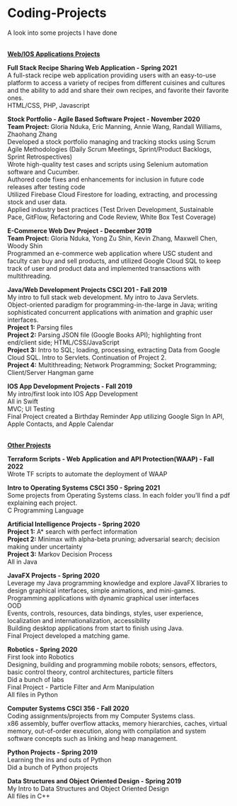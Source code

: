 # Coding-Projects
A look into some projects I have done

<br/><strong><u>********Web/IOS Applications Projects********</u></strong><br/>

<strong>Full Stack Recipe Sharing Web Application  - Spring 2021</strong>
<br/>
A full-stack recipe web application providing users with an easy-to-use platform to access a variety of recipes from different cuisines and cultures and the ability to add and share their own recipes, and favorite their favorite ones.
<br/>
HTML/CSS, PHP, Javascript<br/>

<strong>Stock Portfolio - Agile Based Software Project - November 2020</strong><br/>
<strong>Team Project:</strong> Gloria Nduka, Eric Manning, Annie Wang, Randall Williams, Zhaohang Zhang<br/>
Developed a stock portfolio managing and tracking stocks using Scrum Agile Methodologies (Daily Scrum Meetings, Sprint/Product Backlogs, Sprint Retrospectives)<br/>
Wrote high-quality test cases and scripts using Selenium automation software and Cucumber.<br/>
Authored code fixes and enhancements for inclusion in future code releases after testing code<br/> 
Utilized Firebase Cloud Firestore for loading, extracting, and processing stock and user data.<br/>
Applied industry best practices (Test Driven Development, Sustainable Pace, GitFlow, Refactoring and Code Review, White Box Test Coverage)<br/>

<strong>E-Commerce Web Dev Project - December 2019</strong><br/>
<strong>Team Project:</strong> Gloria Nduka, Yong Zu Shin, Kevin Zhang, Maxwell Chen, Woody Shin<br/>
Programmed an e-commerce web application where USC student and faculty can buy and sell products, and utilized Google Cloud SQL to keep track of user and product data and implemented transactions with multithreading.<br/>

<strong>Java/Web Development Projects CSCI 201 - Fall 2019</strong><br/>
My intro to full stack web development. My intro to Java Servlets.<br/>
Object-oriented paradigm for programming-in-the-large in Java; writing sophisticated concurrent applications with animation and graphic user interfaces.<br/>
<strong>Project 1:</strong> Parsing files<br/>
<strong>Project 2:</strong> Parsing JSON file (Google Books API); highlighting front end/client side; HTML/CSS/JavaScript<br/>
<strong>Project 3:</strong> Intro to SQL; loading, processing, extracting Data from Google Cloud SQL. Intro to Servlets. Continuation of Project 2.<br/>
<strong>Project 4:</strong>  Multithreading; Network Programming; Socket Programming; Client/Server Hangman game<br/>

<strong>IOS App Development Projects - Fall 2019</strong><br/>
My intro/first look into IOS App Development <br/>
All in Swift<br/>
MVC; UI Testing<br/>
Final Project created a Birthday Reminder App utilizing Google Sign In API, Apple Contacts, and Apple Calendar<br/>


<br/><strong><u>********Other Projects********</u></strong><br/>


<strong>Terraform Scripts - Web Application and API Protection(WAAP) - Fall 2022</strong>
<br/>
Wrote TF scripts to automate the deployment of WAAP
<br/>

<strong>Intro to Operating Systems CSCI 350 - Spring 2021</strong>
<br/>
Some projects from Operating Systems class. In each folder you'll find a pdf explaining each project.
<br/>
C Programming Language<br/>

<strong>Artificial Intelligence Projects - Spring 2020</strong>
<br/>
<strong>Project 1:</strong> A* search with perfect information <br/>
<strong>Project 2:</strong> Minimax with alpha-beta pruning; adversarial search; decision making under uncertainty<br/>
<strong>Project 3:</strong> Markov Decision Process<br/>
All in Java<br/>

<strong>JavaFX Projects - Spring 2020</strong><br/>
Leverage my Java programming knowledge and explore JavaFX libraries to design graphical interfaces, simple animations, and mini-games. <br/>
Programming applications with dynamic graphical user interfaces<br/>
OOD<br/>
Events, controls, resources, data bindings, styles, user experience, localization and internationalization, accessibility<br/>
Building desktop applications from start to finish using Java.<br/>
Final Project developed a matching game.<br/>

<strong>Robotics - Spring 2020</strong><br/>
First look into Robotics<br/>
Designing, building and programming mobile robots; sensors, effectors, basic control theory, control architectures, particle filters<br/>
Did a bunch of labs<br/>
Final Project - Particle Filter and Arm Manipulation<br/>
All files in Python<br/>

<strong>Computer Systems CSCI 356  - Fall 2020</strong>
<br/>
Coding assignments/projects from my Computer Systems class. 
<br/>
x86 assembly, buffer overflow attacks, memory hierarchies, caches, virtual memory, out-of-order execution, along with compilation and system software concepts such as linking and heap management.
<br/>

<strong>Python Projects - Spring 2019</strong><br/>
Learning the ins and outs of Python<br/>
Did a bunch of Python projects<br/>

<strong>Data Structures and Object Oriented Design - Spring 2019</strong><br/>
My Intro to Data Structures and Object Oriented Design<br/> 
All files in C++<br/>
